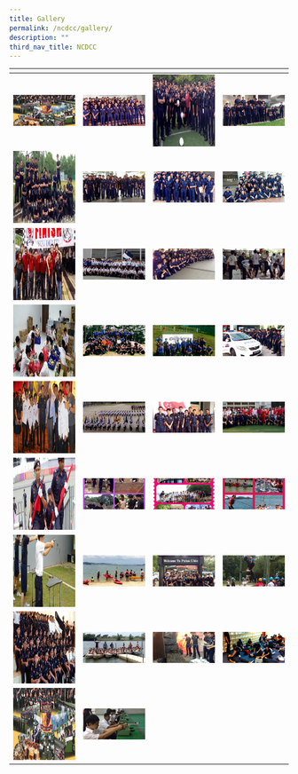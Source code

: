 ```yaml
---
title: Gallery
permalink: /ncdcc/gallery/
description: ""
third_nav_title: NCDCC
---
```


<table>
<thead>
  <tr>
    <th style="width:200px"></th>
    <th style="width:200px"></th>
    <th style="width:200px"></th>
		<th style="width:200px"></th>
  </tr>
</thead>
<tbody>
  <tr>
    <td style ="text-align:center"><a href="/images/npcc%201.jpeg"> <img src="/images/npcc%201.jpeg" style="width:200px"></a></td>
    <td style ="text-align:center"><a href="/images/npcc%202.jpeg"> <img src="/images/npcc%202.jpeg" style="width:200px"></a></td>
    <td style ="text-align:center"><a href="/images/npcc%203.jpeg"> <img src="/images/npcc%203.jpeg" style="width:200px; height: 130px"></a></td>
    <td style ="text-align:center"><a href="/images/npcc%204.jpeg"> <img src="/images/npcc%204.jpeg" style="width:200px"></a></td>
  </tr>
   <tr>
    <td style ="text-align:center"><a href="/images/npcc%205.jpeg"> <img src="/images/npcc%205.jpeg" style="width:200px; height: 130px"></a></td>
    <td style ="text-align:center"><a href="/images/npcc%206.jpeg"> <img src="/images/npcc%206.jpeg" style="width:200px"></a></td>
    <td style ="text-align:center"><a href="/images/npcc%207.jpeg"> <img src="/images/npcc%207.jpeg" style="width:200px"></a></td>
		 <td style ="text-align:center"><a href="/images/npcc%208.jpeg"> <img src="/images/npcc%208.jpeg" style="width:200px"></a>
  </tr>
	<tr>
    <td style ="text-align:center"><a href="/images/npcc%209.jpeg"> <img src="/images/npcc%209.jpeg" style="width:200px; height: 130px"></a></td>
    <td style ="text-align:center"><a href="/images/npcc%2010.jpeg"> <img src="/images/npcc%2010.jpeg" style="width:200px"></a></td>
		<td style ="text-align:center"><a href="/images/npcc%2011.jpeg"> <img src="/images/npcc%2011.jpeg" style="width:200px"></a></td>
		<td style ="text-align:center"><a href="/images/npcc%2012.jpeg"> <img src="/images/npcc%2012.jpeg" style="width:200px"></a></td>
  </tr>
		<tr>
    <td style ="text-align:center"><a href="/images/npcc%2013.jpeg"> <img src="/images/npcc%2013.jpeg" style="width:200px; height: 130px"></a></td>
    <td style ="text-align:center"><a href="/images/npcc%2014.jpeg"> <img src="/images/npcc%2014.jpeg" style="width:200px"></a></td>
		<td style ="text-align:center"><a href="/images/npcc%2015.jpeg"> <img src="/images/npcc%2015.jpeg" style="width:200px"></a></td>
		<td style ="text-align:center"><a href="/images/npcc%2016.jpeg"> <img src="/images/npcc%2016.jpeg" style="width:200px"></a></td>
  </tr>
		<tr>
    <td style ="text-align:center"><a href="/images/npcc%2017.jpeg"> <img src="/images/npcc%2017.jpeg" style="width:200px; height: 130px"></a></td>
    <td style ="text-align:center"><a href="/images/npcc%2018.jpeg"> <img src="/images/npcc%2018.jpeg" style="width:200px"></a></td>
		<td style ="text-align:center"><a href="/images/npcc%2019.jpeg"> <img src="/images/npcc%2019.jpeg" style="width:200px"></a></td>
		<td style ="text-align:center"><a href="/images/npcc%2020.jpeg"> <img src="/images/npcc%2020.jpeg" style="width:200px"></a></td>
  </tr>
		<tr>
    <td style ="text-align:center"><a href="/images/npcc%2021.jpeg"> <img src="/images/npcc%2021.jpeg" style="width:200px; height: 130px"></a></td>
    <td style ="text-align:center"><a href="/images/npcc%2022.jpeg"> <img src="/images/npcc%2022.jpeg" style="width:200px"></a></td>
		<td style ="text-align:center"><a href="/images/npcc%2023.jpeg"> <img src="/images/npcc%2023.jpeg" style="width:200px"></a></td>
		<td style ="text-align:center"><a href="/images/npcc%2024.jpeg"> <img src="/images/npcc%2024.jpeg" style="width:200px"></a></td>
  </tr>
		<tr>
    <td style ="text-align:center"><a href="/images/npcc%2025.jpeg"> <img src="/images/npcc%2025.jpeg" style="width:200px; height: 130px"></a></td>
    <td style ="text-align:center"><a href="/images/npcc%2026.jpeg"> <img src="/images/npcc%2026.jpeg" style="width:200px"></a></td>
		<td style ="text-align:center"><a href="/images/npcc%2027.jpeg"> <img src="/images/npcc%2027.jpeg" style="width:200px"></a></td>
		<td style ="text-align:center"><a href="/images/npcc%2028.jpeg"> <img src="/images/npcc%2028.jpeg" style="width:200px"></a></td>
  </tr>
	<tr>
    <td style ="text-align:center"><a href="/images/npcc%2029.jpeg"> <img src="/images/npcc%2029.jpeg" style="width:200px; height: 130px"></a></td>
    <td style ="text-align:center"><a href="/images/npcc%2030.jpeg"> <img src="/images/npcc%2030.jpeg" style="width:200px"></a></td>
		<td style ="text-align:center"><a href="/images/npcc%2031.jpeg"> <img src="/images/npcc%2031.jpeg" style="width:200px"></a></td>
		<td style ="text-align:center"><a href="/images/npcc%2032.jpeg"> <img src="/images/npcc%2032.jpeg" style="width:200px"></a></td>
  </tr>
	<tr>
    <td style ="text-align:center"><a href="/images/npcc%2033.jpeg"> <img src="/images/npcc%2033.jpeg" style="width:200px; height: 130px"></a></td>
    <td style ="text-align:center"><a href="/images/npcc%2034.jpeg"> <img src="/images/npcc%2034.jpeg" style="width:200px"></a></td>
  </tr>
</tbody>
</table>